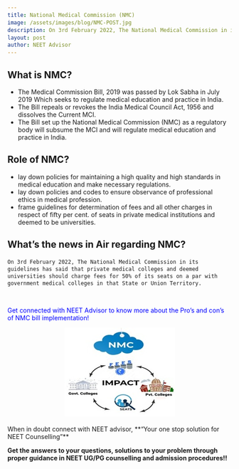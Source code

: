 ```yaml
---
title: National Medical Commission (NMC)
image: /assets/images/blog/NMC-POST.jpg
description: On 3rd February 2022, The National Medical Commission in its guidelines has said that private medical colleges and deemed universities should charge fees for 50% of its seats on a par with government medical colleges in that State or Union Territory.
layout: post
author: NEET Advisor
---
```


## What is NMC?
- The Medical Commission Bill, 2019 was passed by Lok Sabha in July 2019 Which seeks to regulate medical education and practice in India.
- The Bill repeals or revokes the India Medical Council Act, 1956 and dissolves the Current MCI.
- The Bill set up the National Medical Commission (NMC) as a regulatory body will subsume the MCI and will regulate medical education and practice in India.

## Role of NMC?
- lay down policies for maintaining a high quality and high standards in medical education and make necessary regulations.
- lay down policies and codes to ensure observance of professional ethics in medical profession.
- frame guidelines for determination of fees and all other charges in respect of fifty per cent. of seats in private medical institutions and deemed to be universities.

## What’s the news in Air regarding NMC?
 	On 3rd February 2022, The National Medical Commission in its guidelines has said that private medical colleges and deemed universities should charge fees for 50% of its seats on a par with government medical colleges in that State or Union Territory.
<br>
<p style="color:blue">Get connected with NEET Advisor to know more about the Pro’s and con’s of NMC bill implementation!</p>
<center>
<img src="/assets/images/blog/nmc-inner.jpg">
</center>
<br>
When in doubt connect with NEET advisor, **“Your one stop solution for NEET Counselling”**

**Get the answers to your questions, solutions to your problem through proper guidance in NEET UG/PG counselling and admission procedures!!**